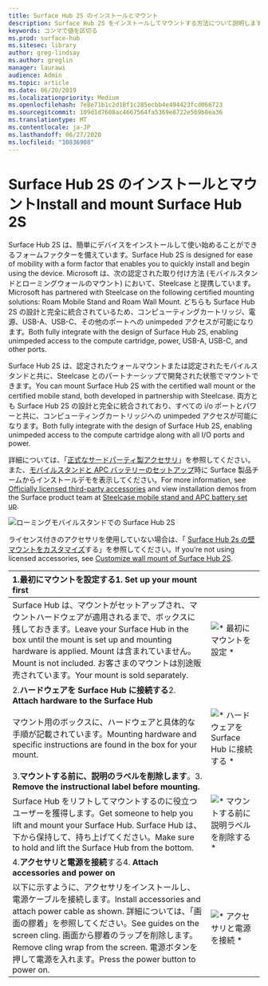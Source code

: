```yaml
---
title: Surface Hub 2S のインストールとマウント
description: Surface Hub 2S をインストールしてマウントする方法について説明します。
keywords: コンマで値を区切る
ms.prod: surface-hub
ms.sitesec: library
author: greg-lindsay
ms.author: greglin
manager: laurawi
audience: Admin
ms.topic: article
ms.date: 06/20/2019
ms.localizationpriority: Medium
ms.openlocfilehash: 7e8e71b1c2d18f1c285ecbb4e494423fcd066723
ms.sourcegitcommit: 109d1d7608ac4667564fa5369e8722e569b8ea36
ms.translationtype: MT
ms.contentlocale: ja-JP
ms.lasthandoff: 06/27/2020
ms.locfileid: "10836908"
---
```

# <span data-ttu-id="15732-104">Surface Hub 2S のインストールとマウント</span><span class="sxs-lookup"><span data-stu-id="15732-104">Install and mount Surface Hub 2S</span></span>

<span data-ttu-id="15732-105">Surface Hub 2S は、簡単にデバイスをインストールして使い始めることができるフォームファクターを備えています。</span><span class="sxs-lookup"><span data-stu-id="15732-105">Surface Hub 2S is designed for ease of mobility with a form factor that enables you to quickly install and begin using the device.</span></span> <span data-ttu-id="15732-106">Microsoft は、次の認定された取り付け方法 (モバイルスタンドとローミングウォールのマウント) において、Steelcase と提携しています。</span><span class="sxs-lookup"><span data-stu-id="15732-106">Microsoft has partnered with Steelcase on the following certified mounting solutions: Roam Mobile Stand and Roam Wall Mount.</span></span> <span data-ttu-id="15732-107">どちらも Surface Hub 2S の設計と完全に統合されているため、コンピューティングカートリッジ、電源、USB-A、USB-C、その他のポートへの unimpeded アクセスが可能になります。</span><span class="sxs-lookup"><span data-stu-id="15732-107">Both fully integrate with the design of Surface Hub 2S, enabling unimpeded access to the compute cartridge, power, USB-A, USB-C, and other ports.</span></span>

<span data-ttu-id="15732-108">Surface Hub 2S は、認定されたウォールマウントまたは認定されたモバイルスタンドと共に、Steelcase とのパートナーシップで開発された状態でマウントできます。</span><span class="sxs-lookup"><span data-stu-id="15732-108">You can mount Surface Hub 2S with the certified wall mount or the certified mobile stand, both developed in partnership with Steelcase.</span></span> <span data-ttu-id="15732-109">両方とも Surface Hub 2S の設計と完全に統合されており、すべての i/o ポートとパワーと共に、コンピューティングカートリッジへの unimpeded アクセスが可能になります。</span><span class="sxs-lookup"><span data-stu-id="15732-109">Both fully integrate with the design of Surface Hub 2S, enabling unimpeded access to the compute cartridge along with all I/O ports and power.</span></span> 

<span data-ttu-id="15732-110">詳細については、「[正式なサードパーティ製アクセサリ](http://licensedhardware.azurewebsites.net/surface)」を参照してください。また、[モバイルスタンドと APC バッテリーのセットアップ](https://youtu.be/VTzdu4Skpkg)時に Surface 製品チームからインストールデモを表示してください。</span><span class="sxs-lookup"><span data-stu-id="15732-110">For more information, see [Officially licensed third-party accessories](http://licensedhardware.azurewebsites.net/surface) and view installation demos from the Surface product team at [Steelcase mobile stand and APC battery set up](https://youtu.be/VTzdu4Skpkg).</span></span>

 ![ローミングモバイルスタンドでの Surface Hub 2S](images/sh2-mobile-stand.png)<br>

<span data-ttu-id="15732-112">ライセンス付きのアクセサリを使用していない場合は、「 [Surface Hub 2s の壁マウントをカスタマイズ](surface-hub-2s-custom-install.md)する」を参照してください。</span><span class="sxs-lookup"><span data-stu-id="15732-112">If you’re not using licensed accessories, see [Customize wall mount of Surface Hub 2S](surface-hub-2s-custom-install.md).</span></span>

| <span data-ttu-id="15732-113">1.**最初にマウントを設定する**</span><span class="sxs-lookup"><span data-stu-id="15732-113">1. **Set up your mount first**</span></span> | |
|:------ |:-------- |
| <span data-ttu-id="15732-114">Surface Hub は、マウントがセットアップされ、マウントハードウェアが適用されるまで、ボックスに残しておきます。</span><span class="sxs-lookup"><span data-stu-id="15732-114">Leave your Surface Hub in the box until the mount is set up and mounting hardware is applied.</span></span> <span data-ttu-id="15732-115">Mount は含まれていません。</span><span class="sxs-lookup"><span data-stu-id="15732-115">Mount is not included.</span></span> <span data-ttu-id="15732-116">お客さまのマウントは別途販売されています。</span><span class="sxs-lookup"><span data-stu-id="15732-116">Your mount is sold separately.</span></span> | ![\* 最初にマウントを設定 \*](images/sh2-setup-1.png) <br> |
| <span data-ttu-id="15732-118">2.**ハードウェアを Surface Hub に接続する**</span><span class="sxs-lookup"><span data-stu-id="15732-118">2. **Attach hardware to the Surface Hub**</span></span> | |
| <span data-ttu-id="15732-119">マウント用のボックスに、ハードウェアと具体的な手順が記載されています。</span><span class="sxs-lookup"><span data-stu-id="15732-119">Mounting hardware and specific instructions are found in the box for your mount.</span></span> | ![\* ハードウェアを Surface Hub に接続する \*](images/sh2-setup-2.png) <br> |
| <span data-ttu-id="15732-121">3.**マウントする前に、説明のラベルを削除します**。</span><span class="sxs-lookup"><span data-stu-id="15732-121">3. **Remove the instructional label before mounting.**</span></span> | |
| <span data-ttu-id="15732-122">Surface Hub をリフトしてマウントするのに役立つユーザーを獲得します。</span><span class="sxs-lookup"><span data-stu-id="15732-122">Get someone to help you lift and mount your Surface Hub.</span></span> <span data-ttu-id="15732-123">Surface Hub は、下から保持して、持ち上げてください。</span><span class="sxs-lookup"><span data-stu-id="15732-123">Make sure to hold and lift the Surface Hub from the bottom.</span></span> | ![\* マウントする前に説明ラベルを削除する \*](images/sh2-setup-3.png) <br> |
| <span data-ttu-id="15732-125">4.**アクセサリと電源を接続**する</span><span class="sxs-lookup"><span data-stu-id="15732-125">4. **Attach accessories and power on**</span></span> | |
| <span data-ttu-id="15732-126">以下に示すように、アクセサリをインストールし、電源ケーブルを接続します。</span><span class="sxs-lookup"><span data-stu-id="15732-126">Install accessories and attach power cable as shown.</span></span> <span data-ttu-id="15732-127">詳細については、「画面の膠着」を参照してください。</span><span class="sxs-lookup"><span data-stu-id="15732-127">See guides on the screen cling.</span></span> <span data-ttu-id="15732-128">画面から膠着のラップを削除します。</span><span class="sxs-lookup"><span data-stu-id="15732-128">Remove cling wrap from the screen.</span></span> <span data-ttu-id="15732-129">電源ボタンを押して電源を入れます。</span><span class="sxs-lookup"><span data-stu-id="15732-129">Press the power button to power on.</span></span> | ![\* アクセサリと電源を接続 \*](images/sh2-setup-4.png) <br> |
